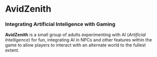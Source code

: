 # AvidZenith
### Integrating Artificial Inteligence with Gaming

**AvidZenith** is a small group of adults experimenting with AI (*Artificial Intelligence*) for fun, integrating AI in NPCs and other features within the game to allow players to interact with an alternate world to the fullest extent.
